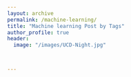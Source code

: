 ```yaml
---
layout: archive
permalink: /machine-learning/
title: "Machine learning Post by Tags"
author_profile: true
header:
  image: "/images/UCD-Night.jpg"



---
```

